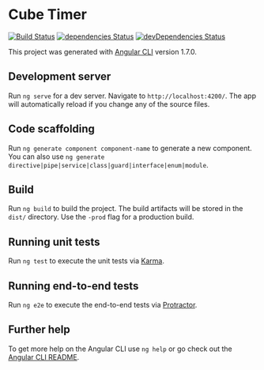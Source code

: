 # Cube Timer

[![Build Status](https://travis-ci.org/resamsel/cube-timer-ng.svg?branch=master)](https://travis-ci.org/resamsel/cube-timer-ng)
[![dependencies Status](https://david-dm.org/resamsel/cube-timer-ng/status.svg)](https://david-dm.org/resamsel/cube-timer-ng)
[![devDependencies Status](https://david-dm.org/resamsel/cube-timer-ng/dev-status.svg)](https://david-dm.org/resamsel/cube-timer-ng?type=dev)

This project was generated with [Angular CLI](https://github.com/angular/angular-cli) version 1.7.0.

## Development server

Run `ng serve` for a dev server. Navigate to `http://localhost:4200/`. The app will automatically reload if you change any of the source files.

## Code scaffolding

Run `ng generate component component-name` to generate a new component. You can also use `ng generate directive|pipe|service|class|guard|interface|enum|module`.

## Build

Run `ng build` to build the project. The build artifacts will be stored in the `dist/` directory. Use the `-prod` flag for a production build.

## Running unit tests

Run `ng test` to execute the unit tests via [Karma](https://karma-runner.github.io).

## Running end-to-end tests

Run `ng e2e` to execute the end-to-end tests via [Protractor](http://www.protractortest.org/).

## Further help

To get more help on the Angular CLI use `ng help` or go check out the [Angular CLI README](https://github.com/angular/angular-cli/blob/master/README.md).
